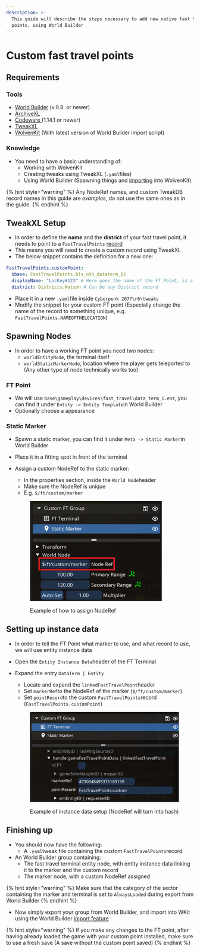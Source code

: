 ```yaml
---
description: >-
  This guide will describe the steps necessary to add new native fast travel
  points, using World Builder
---
```


# Custom fast travel points

## Requirements

### Tools

* [World Builder](https://github.com/justarandomguyintheinternet/CP77_entSpawner/releases) (v.0.8. or newer)
* [ArchiveXL](https://github.com/psiberx/cp2077-archive-xl)
* [Codeware ](https://github.com/psiberx/cp2077-codeware/releases)(1.14.1 or newer)
* [TweakXL](https://github.com/psiberx/cp2077-tweak-xl)
* [WolvenKit](https://github.com/WolvenKit/WolvenKit) (With latest version of World Builder import script)

### Knowledge

* You need to have a basic understanding of:
  * Working with WolvenKit
  * Creating tweaks using TweakXL (`.yaml`files)
  * Using World Builder (Spawning things and [importing](../object-spawner/exporting-from-object-spawner.md) into WolvenKit)

{% hint style="warning" %}
Any NodeRef names, and custom TweakDB record names in this guide are _examples_, do not use the same ones as in the guide.
{% endhint %}

## TweakXL Setup

* In order to define the **name** and the **district** of your fast travel point, it needs to point to a `FastTravelPoints` [record](https://nativedb.red4ext.com/c/2391411111493531)
* This means you will need to create a custom record using TweakXL
* The below snippet contains the definition for a new one:

```yaml
FastTravelPoints.customPoint:
  $base: FastTravelPoints.bls_nth_dataterm_01
  displayName: "LocKey#123" # Here goes the name of the FT Point, is a LocKey
  district: Districts.Watson # Can be any District record
```

* Place it in a new `.yaml`file inside `Cyberpunk 2077\r6\tweaks`
* Modify the snippet for your custom FT point (Especially change the name of the record to something unique, e.g. `FastTravelPoints.NAMEOFTHELOCATION`)

## Spawning Nodes

* In order to have a working FT point you need two nodes:
  * `worldEntityNode`, the terminal itself
  * `worldStaticMarkerNode`, location where the player gets teleported to (Any other type of node technically works too)

### FT Point

* We will use `base\gameplay\devices\fast_travel\data_term_1.ent`, you can find it under `Entity -> Entity Template`in World Builder
* Optionally choose a appearance

### Static Marker

* Spawn a static marker, you can find it under `Meta -> Static Marker`in World Builder
* Place it in a fitting spot in front of the terminal
*   Assign a custom NodeRef to the static marker:

    * In the properties section, inside the `World Node`header
    * Make sure the NodeRef is unique
    * E.g. `$/ft/custom/marker`

    <figure><img src="../../../.gitbook/assets/image (553).png" alt="" width="354"><figcaption><p>Example of how to assign NodeRef</p></figcaption></figure>

## Setting up instance data

* In order to tell the FT Point what marker to use, and what record to use, we will use entity instance data
* Open the `Entity Instance Data`header of the FT Terminal
*   Expand the entry `DataTerm | Entity`

    * Locate and expand the `linkedFastTravelPoint`header
    * Set `markerRef`to the NodeRef of the marker (`$/ft/custom/marker`)
    * Set `pointRecord`to the custom `FastTravelPoints`record (`FastTravelPoints.customPoint`)

    <figure><img src="../../../.gitbook/assets/image (554).png" alt="" width="471"><figcaption><p>Example of instance data setup (NodeRef will turn into hash)</p></figcaption></figure>

## Finishing up

* You should now have the following:
  * A `.yaml`tweak file containing the custom `FastTravelPoints`record
* An World Builder group containing:
  * The fast travel terminal entity node, with entity instance data linking it to the marker and the custom record
  * The marker node, with a custom NodeRef assigned

{% hint style="warning" %}
Make sure that the category of the sector containing the marker and terminal is set to `AlwaysLoaded` during export from World Builder
{% endhint %}

* Now simply export your group from World Builder, and import into WKit using the World Builder [import feature](../object-spawner/exporting-from-object-spawner.md)

{% hint style="warning" %}
If you make any changes to the FT point, after having already loaded the game with your custom point installed, make sure to use a fresh save (A save without the custom point saved)
{% endhint %}
